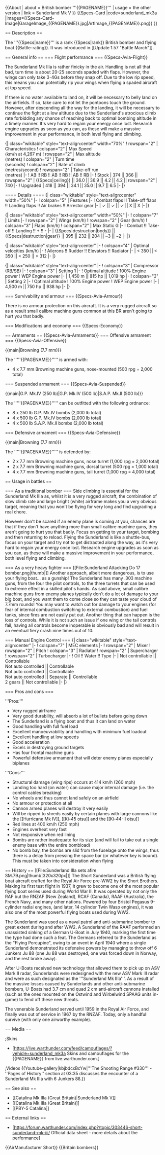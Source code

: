 {{About
| about = British bomber '''{{PAGENAME}}'''
| usage = the other version
| link = Sunderland Mk V
}}
{{Specs-Card
|code=sunderland_mk3a
|images={{Specs-Card-Image|GarageImage_{{PAGENAME}}.jpg|ArtImage_{{PAGENAME}}.png}}
}}

== Description ==
<!-- ''In the description, the first part should be about the history of and the creation and combat usage of the aircraft, as well as its key features. In the second part, tell the reader about the aircraft in the game. Insert a screenshot of the vehicle, so that if the novice player does not remember the vehicle by name, he will immediately understand what kind of vehicle the article is talking about.'' -->
The '''{{Specs|name}}''' is a rank {{Specs|rank}} British bomber and flying boat {{Battle-rating}}. It was introduced in [[Update 1.57 "Battle March"]].

== General info ==
=== Flight performance ===
{{Specs-Avia-Flight}}
<!-- ''Describe how the aircraft behaves in the air. Speed, manoeuvrability, acceleration and allowable loads - these are the most important characteristics of the vehicle.'' -->
The Sunderland Mk IIIa is rather finicky in the air. Handling is not all that bad, turn time is about 20-25 seconds spaded with flaps. However, the wings can only take 3-4Gs before they snap off. Due to the low rip speed, this means you can potentially rip your wings when flying a spaded aircraft at top speed.

If there is no water available to land on, it will be necessary to belly land on the airfields. If so, take care to not let the pontoons touch the ground. However, after descending all the way for the landing, it will be necessary to continue the fight at a low altitude due to the Sunderland's atrocious climb rate forbidding any chance of reaching back to optimal bombing altitude in a timely manner. It's very hard to regain your energy once lost. Research engine upgrades as soon as you can, as these will make a massive improvement in your performance, in both level flying and climbing.

{| class="wikitable" style="text-align:center" width="70%"
! rowspan="2" | Characteristics
! colspan="2" | Max Speed<br>(km/h at 4,267 m)
! rowspan="2" | Max altitude<br>(metres)
! colspan="2" | Turn time<br>(seconds)
! colspan="2" | Rate of climb<br>(metres/second)
! rowspan="2" | Take-off run<br>(metres)
|-
! AB !! RB !! AB !! RB !! AB !! RB
|-
! Stock
| 374 || 366 || rowspan="2" | {{Specs|ceiling}} || 36.0 || 36.9 || 4.2 || 4.2 || rowspan="2" | 740
|-
! Upgraded
| 418 || 394 || 34.1 || 35.0 || 9.7 || 6.5
|-
|}

==== Details ====
{| class="wikitable" style="text-align:center" width="50%"
|-
! colspan="5" | Features
|-
! Combat flaps !! Take-off flaps !! Landing flaps !! Air brakes !! Arrestor gear
|-
| ✓ || ✓ || ✓ || X || X     <!-- ✓ -->
|-
|}

{| class="wikitable" style="text-align:center" width="50%"
|-
! colspan="7" | Limits
|-
! rowspan="2" | Wings (km/h)
! rowspan="2" | Gear (km/h)
! colspan="3" | Flaps (km/h)
! colspan="2" | Max Static G
|-
! Combat !! Take-off !! Landing !! + !! -
|-
| {{Specs|destruction|body}} || {{Specs|destruction|gear}} || 395 || 232 || 204 || ~3 || ~2
|-
|}

{| class="wikitable" style="text-align:center"
|-
! colspan="4" | Optimal velocities (km/h)
|-
! Ailerons !! Rudder !! Elevators !! Radiator
|-
| < 350 || < 350 || < 250 || > 312
|-
|}

{| class="wikitable" style="text-align:center"
|-
! colspan="3" | Compressor (RB/SB)
|-
! colspan="3" | Setting 1
|-
! Optimal altitude
! 100% Engine power
! WEP Engine power
|-
| 1,450 m || 815 hp || 1,019 hp
|-
! colspan="3" | Setting 2
|-
! Optimal altitude
! 100% Engine power
! WEP Engine power
|-
| 4,500 m || 750 hp || 938 hp
|-
|}

=== Survivability and armour ===
{{Specs-Avia-Armour}}
<!-- ''Examine the survivability of the aircraft. Note how vulnerable the structure is and how secure the pilot is, whether the fuel tanks are armoured, etc. Describe the armour, if there is any, and also mention the vulnerability of other critical aircraft systems.'' -->
There is no armour protection on this aircraft. It is a very rugged aircraft so as a result small calibre machine guns common at this BR aren't going to hurt you that badly.

=== Modifications and economy ===
{{Specs-Economy}}

== Armaments ==
{{Specs-Avia-Armaments}}
=== Offensive armament ===
{{Specs-Avia-Offensive}}
<!-- ''Describe the offensive armament of the aircraft, if any. Describe how effective the cannons and machine guns are in a battle, and also what belts or drums are better to use. If there is no offensive weaponry, delete this subsection.'' -->
{{main|Browning (7.7 mm)}}

The '''''{{PAGENAME}}''''' is armed with:

* 4 x 7.7 mm Browning machine guns, nose-mounted (500 rpg = 2,000 total)

=== Suspended armament ===
{{Specs-Avia-Suspended}}
<!-- ''Describe the aircraft's suspended armament: additional cannons under the wings, bombs, rockets and torpedoes. This section is especially important for bombers and attackers. If there is no suspended weaponry remove this subsection.'' -->
{{main|G.P. Mk.IV (250 lb)|G.P. Mk.IV (500 lb)|S.A.P. Mk.II (500 lb)}}

The '''''{{PAGENAME}}''''' can be outfitted with the following ordnance:

* 8 x 250 lb G.P. Mk.IV bombs (2,000 lb total)
* 4 x 500 lb G.P. Mk.IV bombs (2,000 lb total)
* 4 x 500 lb S.A.P. Mk.II bombs (2,000 lb total)

=== Defensive armament ===
{{Specs-Avia-Defensive}}
<!-- ''Defensive armament with turret machine guns or cannons, crewed by gunners. Examine the number of gunners and what belts or drums are better to use. If defensive weaponry is not available, remove this subsection.'' -->
{{main|Browning (7.7 mm)}}

The '''''{{PAGENAME}}''''' is defended by:

* 2 x 7.7 mm Browning machine guns, nose turret (1,000 rpg = 2,000 total)
* 2 x 7.7 mm Browning machine guns, dorsal turret (500 rpg = 1,000 total)
* 4 x 7.7 mm Browning machine guns, tail turret (1,000 rpg = 4,000 total)

== Usage in battles ==
<!-- ''Describe the tactics of playing in the aircraft, the features of using aircraft in a team and advice on tactics. Refrain from creating a "guide" - do not impose a single point of view, but instead, give the reader food for thought. Examine the most dangerous enemies and give recommendations on fighting them. If necessary, note the specifics of the game in different modes (AB, RB, SB).'' -->
=== As a traditional bomber ===
Side climbing is essential for the Sunderland Mk IIIa as, whilst it is a very rugged aircraft, the combination of slow climb rate and large bright (white) airframe makes you a very obvious target, meaning that you won't be flying for very long and find upgrading a real chore.

However don't be scared if an enemy plane is coming at you, chances are that if they don't have anything more than small calibre machine guns, they aren't going to hurt you that badly. Focus on getting to your target, bombing and then returning to reload. Flying the Sunderland is like a shuttle-bus, focus on your target and try not to get distracted along the way, as it's very hard to regain your energy once lost. Research engine upgrades as soon as you can, as these will make a massive improvement in your performance, both level flying and climbing.

=== As a very heavy fighter ===
[[File:Sunderland Attacking Do 17 bomber.png|thumb|]]
Another approach, albeit more dangerous, is to use your flying boat... as a gunship! The Sunderland has many .303 machine guns, from the four the pilot controls, to the three turrets that can be used to extreme effect in a skilled pilot's hands. As said above, small calibre machine guns from enemy planes typically don't do a lot of damage to your big boat, and you want them to come close so they can taste your cloud of 7.7mm rounds! You may want to watch out for damage to your engines (for fear of internal combustion switching to external combustion) and fuel tanks, since fires are not easily put out. Another thing that can happen is the loss of controls. While it is not such an issue if one wing or the tail controls fail, having all controls become inoperable is obviously bad and will result in an eventual fiery crash nine times out of 10.

=== Manual Engine Control ===
{| class="wikitable" style="text-align:center"
|-
! colspan="7" | MEC elements
|-
! rowspan="2" | Mixer
! rowspan="2" | Pitch
! colspan="3" | Radiator
! rowspan="2" | Supercharger
! rowspan="2" | Turbocharger
|-
! Oil !! Water !! Type
|-
| Not controllable || Controllable<br>Not auto controlled || Controllable<br>Not auto controlled || Controllable<br>Not auto controlled || Separate || Controllable<br>2 gears || Not controllable
|-
|}

=== Pros and cons ===
<!-- ''Summarise and briefly evaluate the vehicle in terms of its characteristics and combat effectiveness. Mark its pros and cons in the bulleted list. Try not to use more than 6 points for each of the characteristics. Avoid using categorical definitions such as "bad", "good" and the like - use substitutions with softer forms such as "inadequate" and "effective".'' -->

'''Pros:'''

* Very rugged airframe
* Very good durability, will absorb a lot of bullets before going down
* The Sunderland is a flying boat and thus it can land on water
* Good handling with full fuel load
* Excellent manoeuvrability and handling with minimum fuel loadout
* Excellent handling at low speeds
* Good acceleration
* Excels in destroying ground targets
* Has four frontal machine guns
* Powerful defensive armament that will deter enemy planes especially biplanes

'''Cons:'''

* Structural damage (wing rips) occurs at 414 km/h (260 mph)
* Landing too hard (on water) can cause major internal damage (i.e. the control cables breaking)
* No wheels and thus cannot land safely on an airfield
* No armour or protection at all
* Cannon armed planes will destroy it very easily
* Will be ripped to shreds easily by certain planes with large cannons like the [[Hurricane Mk IV]], [[Ki-45 otsu]] and the [[Ki-44-II otsu]]
* Red lines at 400 km/h (250 mph)
* Engines overheat very fast
* Not responsive when red lining
* Bombs are rather inadequate for its size (and will fail to take out a single enemy base with the entire bombload)
* No bomb bay, the bombs are slid from the fuselage onto the wings, thus there is a delay from pressing the space bar (or whatever key is bound). This must be taken into consideration when flying

== History ==
[[File:Sunderland IIIa sets afire SM.79.png|thumb|320x320px|]]
The Short Sunderland was a British flying boat aircraft crafted for the Royal Air Force pre-WW2 by the Short Brothers. Making its first test flight in 1937, it grew to become one of the most popular flying boat series used during World War II. It was operated by not only the RAF but the RNZAF (New Zealand), RCAF (Canada), RAAF (Australia), the French Navy, and many other nations. Powered by four Bristol Pegasus 9-cylinder radial engines, (and later, 14 cylinder Twin Wasp engines), it was also one of the most powerful flying boats used during WW2.

The Sunderland was used as a naval patrol and anti-submarine bomber to great extent during and after WW2. A Sunderland of the RAAF performed an unassisted sinking of a German U-Boat in July 1940, marking the first time the type had done such a feat. The Germans referred to the Sunderland as the "Flying Porcupine", owing to an event in April 1940 where a single Sunderland demonstrated its defensive powers by managing to throw off 6 Junkers Ju 88 (one Ju 88 was destroyed, one was forced down in Norway, and the rest broke away).

After U-Boats received new technology that allowed them to pick up on ASV Mark II radar, Sunderlands were redesigned with the new ASV Mark III radar and were as such designated as the '''Sunderland Mk IIIa'''. As a result of the massive losses caused by Sunderlands and other anti-submarine bombers, U-Boats had 3.7 cm and quad 2 cm anti-aircraft cannons installed (such as the ones mounted on the Ostwind and Wirbelwind SPAAG units in-game) to fend off these new threats.

The venerable Sunderland served until 1959 in the Royal Air Force, and finally was out of service in 1967 by the RNZAF. Today, only a handful survive (with only one airworthy example).

== Media ==
<!-- ''Excellent additions to the article would be video guides, screenshots from the game, and photos.'' -->

;Skins
* [https://live.warthunder.com/feed/camouflages/?vehicle=sunderland_mk3a Skins and camouflages for the {{PAGENAME}} from live.warthunder.com.]

;Videos
{{Youtube-gallery|kbjbdcxBcYw|'''The Shooting Range #330''' - ''Pages of History'' section at 03:35 discusses the encounter of a Sunderland Mk IIIa with 6 Junkers 88.}}

== See also ==
<!-- ''Links to the articles on the War Thunder Wiki that you think will be useful for the reader, for example:''
* ''reference to the series of the aircraft;''
* ''links to approximate analogues of other nations and research trees.'' -->

* [[Catalina Mk IIIa (Great Britain)|Sunderland Mk V]]
* [[Catalina Mk IIIa (Great Britain)]]
* [[PBY-5 Catalina]]

== External links ==
<!--''Paste links to sources and external resources, such as:''
* ''topic on the official game forum;''
* ''other literature.''-->

* [https://forum.warthunder.com/index.php?/topic/303446-short-sunderland-mk-iii/ Official data sheet - more details about the performance]

{{AirManufacturer Short}}
{{Britain bombers}}